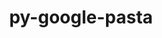 ---
title: "py-google-pasta"
layout: cache
categories: [package, develop-2024-02-25]
meta: {"versions": ["0.2.0"], "compilers": ["gcc@=11.4.0"], "oss": ["ubuntu20.04", "ubuntu22.04"], "platforms": ["linux"], "targets": ["neoverse_v1", "neoverse_v2", "x86_64_v3"], "stacks": ["e4s", "e4s-neoverse-v2", "e4s-neoverse_v1", "ml-linux-x86_64-cpu", "ml-linux-x86_64-cuda", "ml-linux-x86_64-rocm", "root"], "num_specs": 4, "num_specs_by_stack": {"root": 4, "e4s-neoverse_v1": 1, "e4s": 1, "e4s-neoverse-v2": 1, "ml-linux-x86_64-cpu": 1, "ml-linux-x86_64-cuda": 1, "ml-linux-x86_64-rocm": 1}}
spec_details: [{"hash": "fqaio2xajecf4vhrjr6a4d7ty6npogzg", "compiler": "gcc@=11.4.0", "versions": ["0.2.0"], "os": "ubuntu20.04", "platform": "linux", "target": "neoverse_v1", "variants": ["build_system=python_pip"], "stacks": ["root", "e4s-neoverse_v1"], "size": "-", "tarball": "https://binaries.spack.io/releases/develop-2024-02-25/build_cache/linux-ubuntu20.04-neoverse_v1/gcc-11.4.0/py-google-pasta-0.2.0/linux-ubuntu20.04-neoverse_v1-gcc-11.4.0-py-google-pasta-0.2.0-fqaio2xajecf4vhrjr6a4d7ty6npogzg.spack"}, {"hash": "d3x6ecz4ramnor7zflcgqbdjahh6plvc", "compiler": "gcc@=11.4.0", "versions": ["0.2.0"], "os": "ubuntu20.04", "platform": "linux", "target": "x86_64_v3", "variants": ["build_system=python_pip"], "stacks": ["root", "e4s"], "size": "-", "tarball": "https://binaries.spack.io/releases/develop-2024-02-25/build_cache/linux-ubuntu20.04-x86_64_v3/gcc-11.4.0/py-google-pasta-0.2.0/linux-ubuntu20.04-x86_64_v3-gcc-11.4.0-py-google-pasta-0.2.0-d3x6ecz4ramnor7zflcgqbdjahh6plvc.spack"}, {"hash": "6x6rgjztxxwfkkrx5i67k4bb33gphh2e", "compiler": "gcc@=11.4.0", "versions": ["0.2.0"], "os": "ubuntu22.04", "platform": "linux", "target": "neoverse_v2", "variants": ["build_system=python_pip"], "stacks": ["e4s-neoverse-v2", "root"], "size": "-", "tarball": "https://binaries.spack.io/releases/develop-2024-02-25/build_cache/linux-ubuntu22.04-neoverse_v2/gcc-11.4.0/py-google-pasta-0.2.0/linux-ubuntu22.04-neoverse_v2-gcc-11.4.0-py-google-pasta-0.2.0-6x6rgjztxxwfkkrx5i67k4bb33gphh2e.spack"}, {"hash": "36oyhsf3sma6j5myhyv33vg353uvotpg", "compiler": "gcc@=11.4.0", "versions": ["0.2.0"], "os": "ubuntu22.04", "platform": "linux", "target": "x86_64_v3", "variants": ["build_system=python_pip"], "stacks": ["ml-linux-x86_64-cpu", "root", "ml-linux-x86_64-cuda", "ml-linux-x86_64-rocm"], "size": "-", "tarball": "https://binaries.spack.io/releases/develop-2024-02-25/build_cache/linux-ubuntu22.04-x86_64_v3/gcc-11.4.0/py-google-pasta-0.2.0/linux-ubuntu22.04-x86_64_v3-gcc-11.4.0-py-google-pasta-0.2.0-36oyhsf3sma6j5myhyv33vg353uvotpg.spack"}]
---